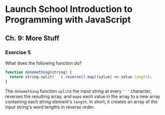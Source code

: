 # Launch School Introduction to Programming with JavaScript

## Ch. 9: More Stuff

### Exercise 5

What does the following function do?
```js
function doSomething(string) {
  return string.split(' ').reverse().map((value) => value.length);
}
```

The `doSomething` function `split`s the input string at every `' '` character,
reverses the resulting array, and `map`s each value in the array to a new array
containing each string element's `length`. In short, it creates an array of the
input string's word lengths in reverse order.